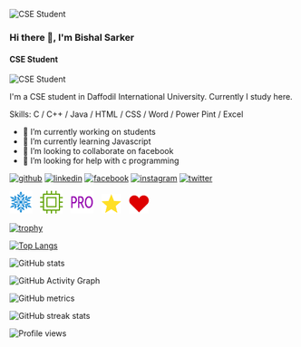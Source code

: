  ![CSE Student](https://scontent.fdac20-1.fna.fbcdn.net/v/t1.6435-9/s600x600/97594704_763307544227408_169027548875849728_n.jpg?_nc_cat=101&ccb=1-5&_nc_sid=174925&_nc_eui2=AeHcrxOdUxH0gOX7N7FSMb0m6T8l87MUfnvpPyXzsxR-e36INlwK1pOI_y8J68Y1cf4-mRbhCmhy3ydP12rw2url&_nc_ohc=JsHwCvkvpvMAX9ZRIZQ&_nc_ht=scontent.fdac20-1.fna&oh=00_AT9DxEsqFldLNW4TaOXSsvI0s1mGhJ01wMCJxzRn5qe0zA&oe=622D5E6E)


### Hi there 👋, I'm Bishal Sarker
#### CSE Student
![CSE Student](https://scontent.fdac20-1.fna.fbcdn.net/v/t1.6435-9/s600x600/97594704_763307544227408_169027548875849728_n.jpg?_nc_cat=101&ccb=1-5&_nc_sid=174925&_nc_eui2=AeHcrxOdUxH0gOX7N7FSMb0m6T8l87MUfnvpPyXzsxR-e36INlwK1pOI_y8J68Y1cf4-mRbhCmhy3ydP12rw2url&_nc_ohc=JsHwCvkvpvMAX9ZRIZQ&_nc_ht=scontent.fdac20-1.fna&oh=00_AT9DxEsqFldLNW4TaOXSsvI0s1mGhJ01wMCJxzRn5qe0zA&oe=622D5E6E)

I'm a CSE student in Daffodil International University. Currently I study here.

Skills: C / C++ / Java / HTML / CSS / Word / Power Pint / Excel

- 🔭 I’m currently working on students 
- 🌱 I’m currently learning Javascript 
- 👯 I’m looking to collaborate on facebook 
- 🤔 I’m looking for help with c programming 

[<img src='https://cdn.jsdelivr.net/npm/simple-icons@3.0.1/icons/github.svg' alt='github' height='40'>](https://github.com/Bishal1090)  [<img src='https://cdn.jsdelivr.net/npm/simple-icons@3.0.1/icons/linkedin.svg' alt='linkedin' height='40'>](https://www.linkedin.com/in/linkedin.com/in/bishal-sarker-98a65420b/)  [<img src='https://cdn.jsdelivr.net/npm/simple-icons@3.0.1/icons/facebook.svg' alt='facebook' height='40'>](https://www.facebook.com/https://www.facebook.com/rkbishal.rkbishal)  [<img src='https://cdn.jsdelivr.net/npm/simple-icons@3.0.1/icons/instagram.svg' alt='instagram' height='40'>](https://www.instagram.com/https://www.instagram.com/rkbishalrkbishal/?hl=en/)  [<img src='https://cdn.jsdelivr.net/npm/simple-icons@3.0.1/icons/twitter.svg' alt='twitter' height='40'>](https://twitter.com/@rk_bishal) 

<a href='https://archiveprogram.github.com/'><img src='https://raw.githubusercontent.com/acervenky/animated-github-badges/master/assets/acbadge.gif' width='40' height='40'></a> <a href='https://docs.github.com/en/developers'><img src='https://raw.githubusercontent.com/acervenky/animated-github-badges/master/assets/devbadge.gif' width='40' height='40'></a> <a href='https://github.com/pricing'><img src='https://raw.githubusercontent.com/acervenky/animated-github-badges/master/assets/pro.gif' width='40' height='40'></a> <a href='https://stars.github.com/'><img src='https://raw.githubusercontent.com/acervenky/animated-github-badges/master/assets/starbadge.gif' width='35' height='35'></a> <a href='https://docs.github.com/en/github/supporting-the-open-source-community-with-github-sponsors'><img src='https://raw.githubusercontent.com/acervenky/animated-github-badges/master/assets/sponsorbadge.gif' width='35' height='35'></a> 

[![trophy](https://github-profile-trophy.vercel.app/?username=Bishal1090)](https://github.com/ryo-ma/github-profile-trophy)

[![Top Langs](https://github-readme-stats.vercel.app/api/top-langs/?username=Bishal1090)](https://github.com/anuraghazra/github-readme-stats)

![GitHub stats](https://github-readme-stats.vercel.app/api?username=Bishal1090&show_icons=true&count_private=true)  

![GitHub Activity Graph](https://activity-graph.herokuapp.com/graph?username=Bishal1090)  

![GitHub metrics](https://metrics.lecoq.io/Bishal1090)  

![GitHub streak stats](https://github-readme-streak-stats.herokuapp.com/?user=Bishal1090)  

![Profile views](https://gpvc.arturio.dev/Bishal1090)  
